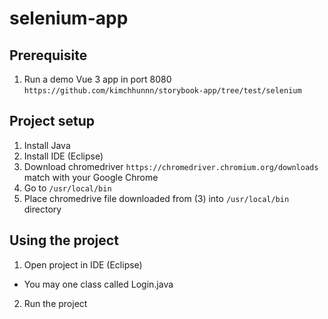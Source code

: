 # selenium-app

## Prerequisite
1. Run a demo Vue 3 app in port 8080 `https://github.com/kimchhunnn/storybook-app/tree/test/selenium`

## Project setup
1. Install Java
2. Install IDE (Eclipse)
3. Download chromedriver `https://chromedriver.chromium.org/downloads` match with your Google Chrome
4. Go to `/usr/local/bin`
5. Place chromedrive file downloaded from (3) into `/usr/local/bin` directory

## Using the project
1. Open project in IDE (Eclipse)
- You may one class called Login.java
2. Run the project
